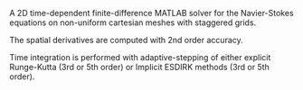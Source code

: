 A 2D time-dependent finite-difference MATLAB solver for the Navier-Stokes equations on non-uniform cartesian meshes with staggered grids.

The spatial derivatives are computed with 2nd order accuracy.

Time integration is performed with adaptive-stepping of either explicit Runge-Kutta (3rd or 5th order) or Implicit ESDIRK methods (3rd or 5th order).
